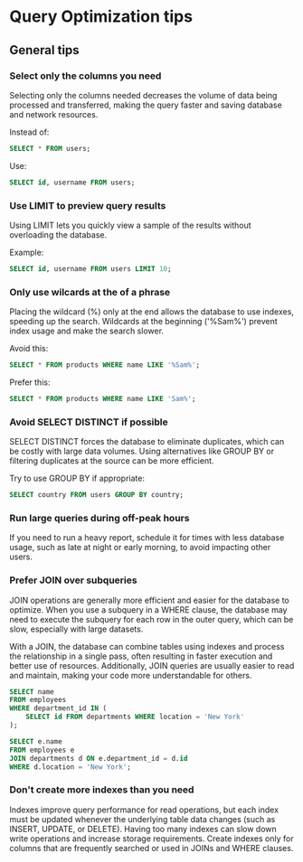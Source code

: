 # Query Optimization tips

## General tips

### Select only the columns you need

Selecting only the columns needed decreases the volume of data being processed and transferred, making the query faster and saving database and network resources.

Instead of:

```sql
SELECT * FROM users;
```

Use:

```sql
SELECT id, username FROM users;
```

### Use LIMIT to preview query results

Using LIMIT lets you quickly view a sample of the results without overloading the database.

Example:

```sql
SELECT id, username FROM users LIMIT 10;
```

### Only use wilcards at the of a phrase

Placing the wildcard (%) only at the end allows the database to use indexes, speeding up the search. Wildcards at the beginning ('%Sam%') prevent index usage and make the search slower.

Avoid this:

```sql
SELECT * FROM products WHERE name LIKE '%Sam%';
```

Prefer this:

```sql
SELECT * FROM products WHERE name LIKE 'Sam%';
```

### Avoid SELECT DISTINCT if possible

SELECT DISTINCT forces the database to eliminate duplicates, which can be costly with large data volumes. Using alternatives like GROUP BY or filtering duplicates at the source can be more efficient.

Try to use GROUP BY if appropriate:

```sql
SELECT country FROM users GROUP BY country;
```

### Run large queries during off-peak hours

If you need to run a heavy report, schedule it for times with less database usage, such as late at night or early morning, to avoid impacting other users.

### Prefer JOIN over subqueries

JOIN operations are generally more efficient and easier for the database to optimize. When you use a subquery in a WHERE clause, the database may need to execute the subquery for each row in the outer query, which can be slow, especially with large datasets.

With a JOIN, the database can combine tables using indexes and process the relationship in a single pass, often resulting in faster execution and better use of resources. Additionally, JOIN queries are usually easier to read and maintain, making your code more understandable for others.

```sql
SELECT name
FROM employees
WHERE department_id IN (
    SELECT id FROM departments WHERE location = 'New York'
);
```

```sql
SELECT e.name
FROM employees e
JOIN departments d ON e.department_id = d.id
WHERE d.location = 'New York';
```

### Don't create more indexes than you need

Indexes improve query performance for read operations, but each index must be updated whenever the underlying table data changes (such as INSERT, UPDATE, or DELETE). Having too many indexes can slow down write operations and increase storage requirements. Create indexes only for columns that are frequently searched or used in JOINs and WHERE clauses.
